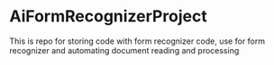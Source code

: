 # AiFormRecognizerProject
This is repo for storing code with form recognizer code, use for form recognizer and automating document reading and processing
